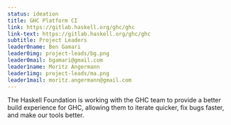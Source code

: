 ```yaml
---
status: ideation
title: GHC Platform CI
link: https://gitlab.haskell.org/ghc/ghc
link-text: https://gitlab.haskell.org/ghc/ghc
subtitle: Project Leaders
leader0name: Ben Gamari
leader0img: project-leads/bg.png
leader0mail: bgamari@gmail.com
leader1name: Moritz Angermann
leader1img: project-leads/ma.png
leader1mail: moritz.angermann@gmail.com
---
```

The Haskell Foundation is working with the GHC team to provide a better build experience for GHC, allowing them to iterate quicker, fix bugs faster, and make our tools better.
